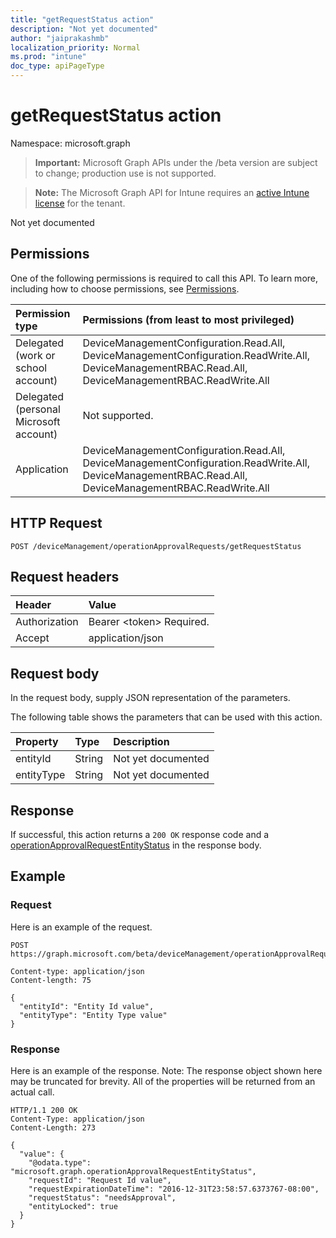 ```yaml
---
title: "getRequestStatus action"
description: "Not yet documented"
author: "jaiprakashmb"
localization_priority: Normal
ms.prod: "intune"
doc_type: apiPageType
---
```


# getRequestStatus action

Namespace: microsoft.graph

> **Important:** Microsoft Graph APIs under the /beta version are subject to change; production use is not supported.

> **Note:** The Microsoft Graph API for Intune requires an [active Intune license](https://go.microsoft.com/fwlink/?linkid=839381) for the tenant.

Not yet documented

## Permissions
One of the following permissions is required to call this API. To learn more, including how to choose permissions, see [Permissions](/graph/permissions-reference).

<!-- { "blockType": "ignored"  } // Note: Removing this line will cause the permissions autogeneration tool to overwrite the table. -->
|Permission type|Permissions (from least to most privileged)|
|:---|:---|
|Delegated (work or school account)|DeviceManagementConfiguration.Read.All, DeviceManagementConfiguration.ReadWrite.All, DeviceManagementRBAC.Read.All, DeviceManagementRBAC.ReadWrite.All|
|Delegated (personal Microsoft account)|Not supported.|
|Application|DeviceManagementConfiguration.Read.All, DeviceManagementConfiguration.ReadWrite.All, DeviceManagementRBAC.Read.All, DeviceManagementRBAC.ReadWrite.All|

## HTTP Request
<!-- {
  "blockType": "ignored"
}
-->
``` http
POST /deviceManagement/operationApprovalRequests/getRequestStatus
```

## Request headers
|Header|Value|
|:---|:---|
|Authorization|Bearer &lt;token&gt; Required.|
|Accept|application/json|

## Request body
In the request body, supply JSON representation of the parameters.

The following table shows the parameters that can be used with this action.

|Property|Type|Description|
|:---|:---|:---|
|entityId|String|Not yet documented|
|entityType|String|Not yet documented|



## Response
If successful, this action returns a `200 OK` response code and a [operationApprovalRequestEntityStatus](../resources/intune-rbac-operationapprovalrequestentitystatus.md) in the response body.

## Example

### Request
Here is an example of the request.
``` http
POST https://graph.microsoft.com/beta/deviceManagement/operationApprovalRequests/getRequestStatus

Content-type: application/json
Content-length: 75

{
  "entityId": "Entity Id value",
  "entityType": "Entity Type value"
}
```

### Response
Here is an example of the response. Note: The response object shown here may be truncated for brevity. All of the properties will be returned from an actual call.
``` http
HTTP/1.1 200 OK
Content-Type: application/json
Content-Length: 273

{
  "value": {
    "@odata.type": "microsoft.graph.operationApprovalRequestEntityStatus",
    "requestId": "Request Id value",
    "requestExpirationDateTime": "2016-12-31T23:58:57.6373767-08:00",
    "requestStatus": "needsApproval",
    "entityLocked": true
  }
}
```
